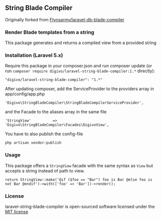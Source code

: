 ## String Blade Compiler

Originally forked from [Flynsarmy/laravel-db-blade-compiler](https://github.com/Flynsarmy/laravel-db-blade-compiler)

### Render Blade templates from a string

This package generates and returns a compiled view from a provided string

### Installation (Laravel 5.x)

Require this package in your composer.json and run composer update (or run `composer require digivo/laravel-string-blade-compiler:1.*` directly):

    "digivo/laravel-string-blade-compiler": "1.*"

After updating composer, add the ServiceProvider to the providers array in app/config/app.php

    'Digivo\StringBladeCompiler\StringBladeCompilerServiceProvider',

and the Facade to the aliases array in the same file

    'StringView'          => 'Digivo\StringBladeCompiler\Facades\DigivoView',

You have to also publish the config-file

    php artisan vendor:publish


### Usage

This package offers a `StringView` facade with the same syntax as `View` but accepts a string instead of path to view.

    return StringView::make('@if ($foo == "Bar") foo is Bar @else foo is not Bar @endif')->with(['foo' => 'Bar'])->render();


### License

laravel-string-blade-compiler is open-sourced software licensed under the [MIT license](http://opensource.org/licenses/MIT)

